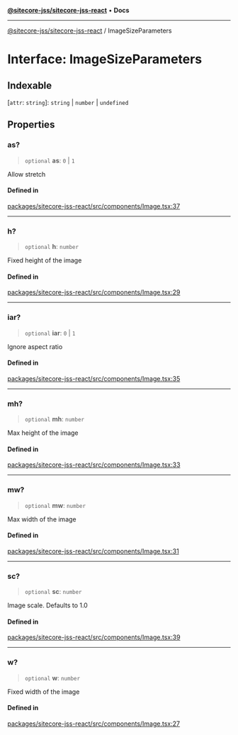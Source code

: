 [**@sitecore-jss/sitecore-jss-react**](../README.md) • **Docs**

***

[@sitecore-jss/sitecore-jss-react](../README.md) / ImageSizeParameters

# Interface: ImageSizeParameters

## Indexable

 \[`attr`: `string`\]: `string` \| `number` \| `undefined`

## Properties

### as?

> `optional` **as**: `0` \| `1`

Allow stretch

#### Defined in

[packages/sitecore-jss-react/src/components/Image.tsx:37](https://github.com/Sitecore/jss/blob/d913ed54238504581de52043eb1a0198f8a99bdf/packages/sitecore-jss-react/src/components/Image.tsx#L37)

***

### h?

> `optional` **h**: `number`

Fixed height of the image

#### Defined in

[packages/sitecore-jss-react/src/components/Image.tsx:29](https://github.com/Sitecore/jss/blob/d913ed54238504581de52043eb1a0198f8a99bdf/packages/sitecore-jss-react/src/components/Image.tsx#L29)

***

### iar?

> `optional` **iar**: `0` \| `1`

Ignore aspect ratio

#### Defined in

[packages/sitecore-jss-react/src/components/Image.tsx:35](https://github.com/Sitecore/jss/blob/d913ed54238504581de52043eb1a0198f8a99bdf/packages/sitecore-jss-react/src/components/Image.tsx#L35)

***

### mh?

> `optional` **mh**: `number`

Max height of the image

#### Defined in

[packages/sitecore-jss-react/src/components/Image.tsx:33](https://github.com/Sitecore/jss/blob/d913ed54238504581de52043eb1a0198f8a99bdf/packages/sitecore-jss-react/src/components/Image.tsx#L33)

***

### mw?

> `optional` **mw**: `number`

Max width of the image

#### Defined in

[packages/sitecore-jss-react/src/components/Image.tsx:31](https://github.com/Sitecore/jss/blob/d913ed54238504581de52043eb1a0198f8a99bdf/packages/sitecore-jss-react/src/components/Image.tsx#L31)

***

### sc?

> `optional` **sc**: `number`

Image scale. Defaults to 1.0

#### Defined in

[packages/sitecore-jss-react/src/components/Image.tsx:39](https://github.com/Sitecore/jss/blob/d913ed54238504581de52043eb1a0198f8a99bdf/packages/sitecore-jss-react/src/components/Image.tsx#L39)

***

### w?

> `optional` **w**: `number`

Fixed width of the image

#### Defined in

[packages/sitecore-jss-react/src/components/Image.tsx:27](https://github.com/Sitecore/jss/blob/d913ed54238504581de52043eb1a0198f8a99bdf/packages/sitecore-jss-react/src/components/Image.tsx#L27)

